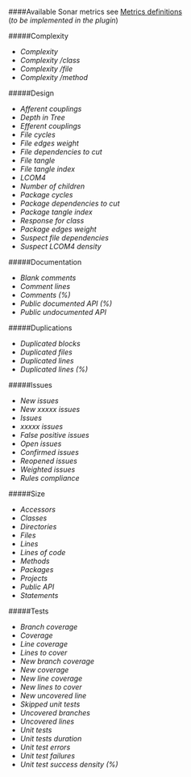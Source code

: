 ####Available Sonar metrics
see [Metrics definitions](http://docs.codehaus.org/display/SONAR/Metric+definitions)  
(_to be implemented in the plugin_)

#####Complexity
* _Complexity_
* _Complexity /class_
* _Complexity /file_
* _Complexity /method_

#####Design
* _Afferent couplings_
* _Depth in Tree_
* _Efferent couplings_
* _File cycles_
* _File edges weight_
* _File dependencies to cut_
* _File tangle_
* _File tangle index_
* _LCOM4_
* _Number of children_
* _Package cycles_
* _Package dependencies to cut_
* _Package tangle index_
* _Response for class_
* _Package edges weight_
* _Suspect file dependencies_
* _Suspect LCOM4 density_

#####Documentation
* _Blank comments_
* _Comment lines_
* _Comments (%)_
* _Public documented API (%)_
* _Public undocumented API_

#####Duplications
* _Duplicated blocks_
* _Duplicated files_
* _Duplicated lines_
* _Duplicated lines (%)_

#####Issues
* _New issues_
* _New xxxxx issues_
* _Issues_
* _xxxxx issues_
* _False positive issues_
* _Open issues_
* _Confirmed issues_
* _Reopened issues_
* _Weighted issues_
* _Rules compliance_

#####Size
* _Accessors_
* _Classes_
* _Directories_
* _Files_
* _Lines_
* _Lines of code_
* _Methods_
* _Packages_
* _Projects_
* _Public API_
* _Statements_

#####Tests
* _Branch coverage_
* _Coverage_
* _Line coverage_
* _Lines to cover_
* _New branch coverage_
* _New coverage_
* _New line coverage_
* _New lines to cover_
* _New uncovered line_
* _Skipped unit tests_
* _Uncovered branches_
* _Uncovered lines_
* _Unit tests_
* _Unit tests duration_
* _Unit test errors_
* _Unit test failures_
* _Unit test success density (%)_
